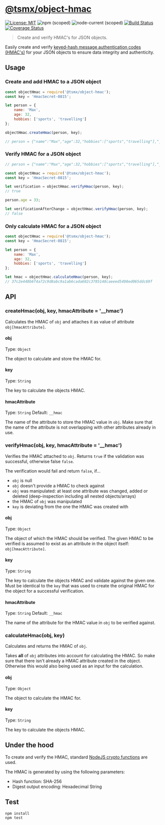 # [**@tsmx/object-hmac**](https://github.com/tsmx/object-hmac)

[![License: MIT](https://img.shields.io/badge/License-MIT-blue.svg)](https://opensource.org/licenses/MIT)
![npm (scoped)](https://img.shields.io/npm/v/@tsmx/object-hmac)
![node-current (scoped)](https://img.shields.io/node/v/@tsmx/object-hmac)
[![Build Status](https://img.shields.io/github/workflow/status/tsmx/object-hmac/git-ci-build)](https://img.shields.io/github/workflow/status/tsmx/object-hmac/git-ci-build)
[![Coverage Status](https://coveralls.io/repos/github/tsmx/object-hmac/badge.svg?branch=master)](https://coveralls.io/github/tsmx/object-hmac?branch=master)

> Create and verify HMAC's for JSON objects.

Easily create and verify [keyed-hash message authentication codes (HMAC's)](https://en.wikipedia.org/wiki/HMAC) for your JSON objects to ensure data integrity and authenticity. 

## Usage

### Create and add HMAC to a JSON object

```js
const objectHmac = require('@tsmx/object-hmac');
const key = 'HmacSecret-0815';

let person = {
    name: 'Max',
    age: 32,
    hobbies: ['sports', 'travelling']
};

objectHmac.createHmac(person, key);

// person = {"name":"Max","age":32,"hobbies":["sports","travelling"],"__hmac":"37c2e448b6f4a72c9d8abc9a1ab6cada602c3785148caeeed5498ed065ddc69f"}
```

### Verify HMAC for a JSON object

```js
// person = {"name":"Max","age":32,"hobbies":["sports","travelling"],"__hmac":"37c2e448b6f4a72c9d8abc9a1ab6cada602c3785148caeeed5498ed065ddc69f"}

const objectHmac = require('@tsmx/object-hmac');
const key = 'HmacSecret-0815';

let verification = objectHmac.verifyHmac(person, key);
// true

person.age = 33;

let verificationAfterChange = objectHmac.verifyHmac(person, key);
// false
```

### Only calculate HMAC for a JSON object

```js
const objectHmac = require('@tsmx/object-hmac');
const key = 'HmacSecret-0815';

let person = {
    name: 'Max',
    age: 32,
    hobbies: ['sports', 'travelling']
};

let hmac = objectHmac.calculateHmac(person, key);
// 37c2e448b6f4a72c9d8abc9a1ab6cada602c3785148caeeed5498ed065ddc69f
```

## API

### createHmac(obj, key, hmacAttribute = '__hmac')

Calculates the HMAC of `obj` and attaches it as value of attribute `obj[hmacAttribute]`.

#### obj

Type: `Object`

The object to calculate and store the HMAC for.

#### key

Type: `String`

The key to calculate the objects HMAC.

#### hmacAttribute

Type: `String`
Default: `__hmac`

The name of the attribute to store the HMAC value in `obj`. Make sure that the name of the attribute is not overlapping with other attributes already in use.

### verifyHmac(obj, key, hmacAttribute = '__hmac')

Verifies the HMAC attached to `obj`. Returns `true` if the validation was successful, otherwise false `false`.

The verification would fail and return `false`, if...
- `obj` is null
- `obj` doesn't provide a HMAC to check against
- `obj` was manipulated: at least one attribute was changed, added or deleted (deep-inspection including all nested objects/arrays)
- the HMAC of `obj` was manipulated
- `key` is deviating from the one the HMAC was created with

#### obj

Type: `Object`

The object of which the HMAC should be verified. The given HMAC to be verified is assumed to exist as an attribute in the object itself: `obj[hmacAttribute]`.

#### key

Type: `String`

The key to calculate the objects HMAC and validate against the given one. Must be identical to the `key` that was used to create the original HMAC for the object for a successful verification.

#### hmacAttribute

Type: `String`
Default: `__hmac`

The name of the attribute for the HMAC value in `obj` to be verified against.

### calculateHmac(obj, key)

Calculates and returns the HMAC of `obj`.

Takes **all** of `obj` attributes into account for calculating the HMAC. So make sure that there isn't already a HMAC attribute created in the object. Otherwise this would also being used as an input for the calculation.

#### obj

Type: `Object`

The object to calculate the HMAC for.

#### key

Type: `String`

The key to calculate the objects HMAC.

## Under the hood

To create and verify the HMAC, standard [NodeJS crypto functions](https://nodejs.org/docs/latest-v12.x/api/crypto.html#crypto_class_hmac) are used.

The HMAC is generated by using the following parameters:
- Hash function: SHA-256
- Digest output encoding: Hexadecimal String


## Test

```
npm install
npm test
```